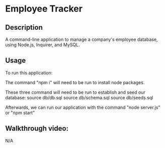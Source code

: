 # Employee Tracker

## Description 
        
A command-line application to manage a company's employee database, using Node.js, Inquirer, and MySQL. 
        
## Usage 
        
To run this application:

The command "npm i" will need to be run to install node packages. 

These three command will need to be run to establish and seed our database:
source db/db.sql
source db/schema.sql
source db/seeds.sql

Afterwards, we can run our application with the command "node server.js" or "npm start"

## Walkthrough video:

N/A